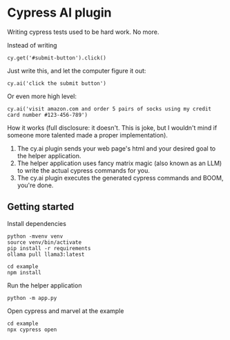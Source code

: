 # Cypress AI plugin

Writing cypress tests used to be hard work. No more.

Instead of writing

    cy.get('#submit-button').click()

Just write this, and let the computer figure it out:

    cy.ai('click the submit button')

Or even more high level:

    cy.ai('visit amazon.com and order 5 pairs of socks using my credit card number #123-456-789')
    
How it works (full disclosure: it doesn't. This is joke, but I wouldn't mind if someone more talented made a proper implementation).

1. The cy.ai plugin sends your web page's html and your desired goal to the helper application.
2. The helper application uses fancy matrix magic (also known as an LLM) to write the actual cypress commands for you.
3. The cy.ai plugin executes the generated cypress commands and BOOM, you're done.

## Getting started

Install dependencies

    python -mvenv venv
    source venv/bin/activate
    pip install -r requirements
    ollama pull llama3:latest

    cd example
    npm install

Run the helper application

    python -m app.py

Open cypress and marvel at the example

    cd example
    npx cypress open

